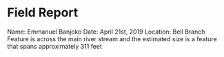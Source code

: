 # Field Report
Name: Emmanuel Banjoko
Date: April 21st, 2019 
Location: Bell Branch
Feature is across the main river stream and the estimated size is a feature that spans approximately 311 feet
